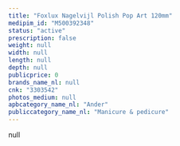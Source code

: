 ```yaml
---
title: "Foxlux Nagelvijl Polish Pop Art 120mm"
medipim_id: "M500392348"
status: "active"
prescription: false
weight: null
width: null
length: null
depth: null
publicprice: 0
brands_name_nl: null
cnk: "3303542"
photos_medium: null
apbcategory_name_nl: "Ander"
publiccategory_name_nl: "Manicure & pedicure"
---
```

null
